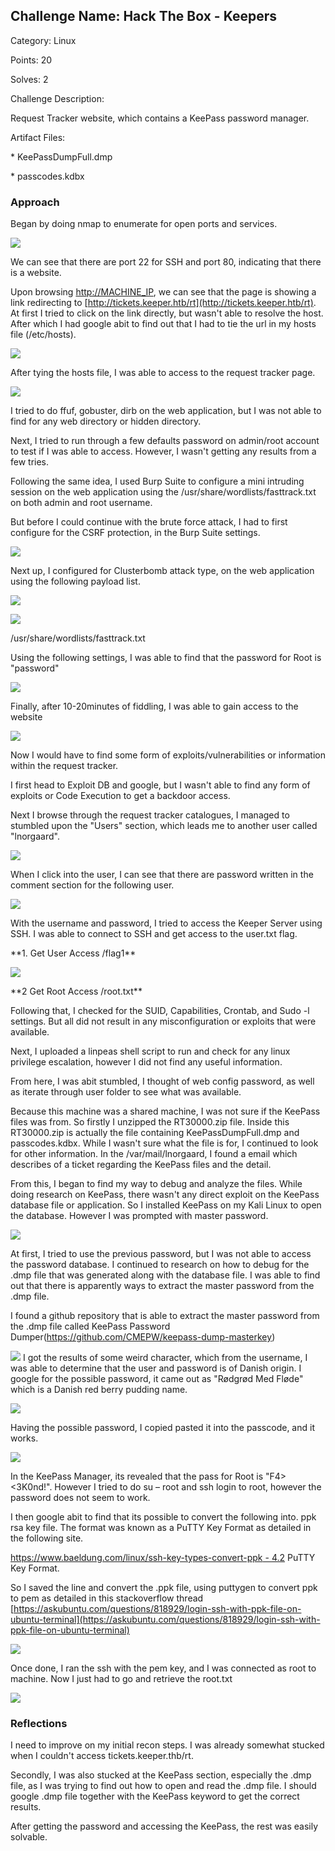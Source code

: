 ## Challenge Name: Hack The Box - Keepers

Category: Linux

Points: 20

Solves: 2

Challenge Description:

Request Tracker website, which contains a KeePass password manager.

Artifact Files:

\* KeePassDumpFull.dmp

\* passcodes.kdbx

### Approach

Began by doing nmap to enumerate for open ports and services.

![](RackMultipart20230828-1-nvm838_html_6e170c34dd23670e.png)

We can see that there are port 22 for SSH and port 80, indicating that there is a website.

Upon browsing [http://MACHINE\_IP](http://MACHINE_IP/), we can see that the page is showing a link redirecting to [http://tickets.keeper.htb/rt](http://tickets.keeper.htb/rt). At first I tried to click on the link directly, but wasn't able to resolve the host. After which I had google abit to find out that I had to tie the url in my hosts file (/etc/hosts).

![](RackMultipart20230828-1-nvm838_html_6456103f0ace044d.png)

After tying the hosts file, I was able to access to the request tracker page.

![](RackMultipart20230828-1-nvm838_html_280a748d1f630b06.png)

I tried to do ffuf, gobuster, dirb on the web application, but I was not able to find for any web directory or hidden directory.

Next, I tried to run through a few defaults password on admin/root account to test if I was able to access. However, I wasn't getting any results from a few tries.

Following the same idea, I used Burp Suite to configure a mini intruding session on the web application using the /usr/share/wordlists/fasttrack.txt on both admin and root username.

But before I could continue with the brute force attack, I had to first configure for the CSRF protection, in the Burp Suite settings.

![](RackMultipart20230828-1-nvm838_html_b7bfa3abea534a0.png)

Next up, I configured for Clusterbomb attack type, on the web application using the following payload list.

![](RackMultipart20230828-1-nvm838_html_d1c57692a4c9db2c.png)

![](RackMultipart20230828-1-nvm838_html_3631c1e7349f7cdf.png)

/usr/share/wordlists/fasttrack.txt

Using the following settings, I was able to find that the password for Root is "password"

![](RackMultipart20230828-1-nvm838_html_36164e13667a3653.png)

Finally, after 10-20minutes of fiddling, I was able to gain access to the website

![](RackMultipart20230828-1-nvm838_html_5cbfd7106756060d.png)

Now I would have to find some form of exploits/vulnerabilities or information within the request tracker.

I first head to Exploit DB and google, but I wasn't able to find any form of exploits or Code Execution to get a backdoor access.

Next I browse through the request tracker catalogues, I managed to stumbled upon the "Users" section, which leads me to another user called "lnorgaard".

![](RackMultipart20230828-1-nvm838_html_e59484264a58fa98.png)

When I click into the user, I can see that there are password written in the comment section for the following user.

![](RackMultipart20230828-1-nvm838_html_971ff142aad456aa.png)

With the username and password, I tried to access the Keeper Server using SSH. I was able to connect to SSH and get access to the user.txt flag.

\*\*1. Get User Access /flag1\*\*

![](RackMultipart20230828-1-nvm838_html_1d00c5ee9592eaa7.png)

\*\*2 Get Root Access /root.txt\*\*

Following that, I checked for the SUID, Capabilities, Crontab, and Sudo -l settings. But all did not result in any misconfiguration or exploits that were available.

Next, I uploaded a linpeas shell script to run and check for any linux privilege escalation, however I did not find any useful information.

From here, I was abit stumbled, I thought of web config password, as well as iterate through user folder to see what was available.

Because this machine was a shared machine, I was not sure if the KeePass files was from. So firstly I unzipped the RT30000.zip file. Inside this RT30000.zip is actually the file containing KeePassDumpFull.dmp and passcodes.kdbx. While I wasn't sure what the file is for, I continued to look for other information. In the /var/mail/lnorgaard, I found a email which describes of a ticket regarding the KeePass files and the detail.

From this, I began to find my way to debug and analyze the files. While doing research on KeePass, there wasn't any direct exploit on the KeePass database file or application. So I installed KeePass on my Kali Linux to open the database. However I was prompted with master password.

![](RackMultipart20230828-1-nvm838_html_bdf29cd85ec6794d.png)

At first, I tried to use the previous password, but I was not able to access the password database. I continued to research on how to debug for the .dmp file that was generated along with the database file. I was able to find out that there is apparently ways to extract the master password from the .dmp file.

I found a github repository that is able to extract the master password from the .dmp file called KeePass Password Dumper(https://github.com/CMEPW/keepass-dump-masterkey)

![](RackMultipart20230828-1-nvm838_html_9553f26fdeee5351.png) I got the results of some weird character, which from the username, I was able to determine that the user and password is of Danish origin. I google for the possible password, it came out as "Rødgrød Med Fløde" which is a Danish red berry pudding name.

![](RackMultipart20230828-1-nvm838_html_b3b09e9d7d3f0169.png)

Having the possible password, I copied pasted it into the passcode, and it works.

![](RackMultipart20230828-1-nvm838_html_392b0d925a7f4f2b.png)

In the KeePass Manager, its revealed that the pass for Root is "F4\>\<3K0nd!". However I tried to do su – root and ssh login to root, however the password does not seem to work.

I then google abit to find that its possible to convert the following into. ppk rsa key file. The format was known as a PuTTY Key Format as detailed in the following site.

[https://www.baeldung.com/linux/ssh-key-types-convert-ppk - 4.2](https://www.baeldung.com/linux/ssh-key-types-convert-ppk%20-%204.2) PuTTY Key Format.

So I saved the line and convert the .ppk file, using puttygen to convert ppk to pem as detailed in this stackoverflow thread [https://askubuntu.com/questions/818929/login-ssh-with-ppk-file-on-ubuntu-terminal](https://askubuntu.com/questions/818929/login-ssh-with-ppk-file-on-ubuntu-terminal)

![](RackMultipart20230828-1-nvm838_html_e81a0c95a6580b2a.png)

Once done, I ran the ssh with the pem key, and I was connected as root to machine. Now I just had to go and retrieve the root.txt

![](RackMultipart20230828-1-nvm838_html_a0a5835718cd641e.png)

### Reflections

I need to improve on my initial recon steps. I was already somewhat stucked when I couldn't access tickets.keeper.thb/rt.

Secondly, I was also stucked at the KeePass section, especially the .dmp file, as I was trying to find out how to open and read the .dmp file. I should google .dmp file together with the KeePass keyword to get the correct results.

After getting the password and accessing the KeePass, the rest was easily solvable.